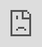 ```yaml
---
title: "What do Dog Fleas Look Like to the Human Eye?"
description: ""
date: 2022-06-05
categories: 
tags: 
thumbnail: https://tse1.mm.bing.net/th?q=What%20Do%20Dog%20Fleas%20Look%20Like%20To%20The%20Human%20Eye%3F&w=800&h=500&c=1&rs=1
author: "Osgood"
showToc: true
TocOpen: true
draft: false
hidemeta: false
comments: false
disableHLJS: true # to disable highlightjs
disableShare: false
disableHLJS: false
hideSummary: false
searchHidden: true
ShowReadingTime: true
ShowBreadCrumbs: true
ShowPostNavLinks: true
ShowWordCount: true
ShowRssButtonInSectionTermList: true
UseHugoToc: false
ShowShareButtons: true
---
```


<center>
	<img src="https://tse1.mm.bing.net/th?q=What%20Do%20Dog%20Fleas%20Look%20Like%20To%20The%20Human%20Eye%3F&w=800&h=500&c=1&rs=1" alt="What Do Dog Fleas Look Like To The Human Eye?" width="800" height="500" style="display: block; width: 100%; height: auto">
</center>

<p>Fleas are one of the most common parasites that affect dogs. Fleas are small, dark-colored, wingless insects with hard, flattened bodies and long, powerful hind legs for jumping. Fleas can cause itching, discomfort, and even serious diseases in our canine friends. But what do fleas look like to the human eye? Read on to find out!</p>

<h2>What Do Fleas Look Like to the Human Eye?</h2>

<p>Fleas, or Ctenocephalides felis, are generally 1/12 to 1/8 inch long and dark brown. They have flat, oval-shaped bodies and powerful hind legs that enable them to jump up to 7 inches in the air. Fleas have piercing-sucking mouthparts, which they use to feed on their host's blood. Fleas have a hard exoskeleton that helps protect them from the environment. If you look closely, you can see small, fine hairs on their bodies. Fleas also have a unique feature called a combsaw, which is a row of small, sharp spines located on the rear of their body. The combsaw helps the flea move through fur and feathers.</p>

<h2>What Does a Flea Bite Look Like on a Dog?</h2>

<p>Flea bites on dogs are usually red and itchy. If a dog scratches the bite, it can develop into a scab or a small sore. In some cases, a dog can develop an allergic reaction to flea bites, which can cause the skin to become inflamed and red. If your dog has a flea infestation, you may also notice small black dots on the skin, which are flea droppings.</p>

<h2>Signs of a Flea Infestation in Dogs</h2>

<p>In addition to noticing flea bites on your dog, you may also notice other signs of a flea infestation. Your dog may be scratching or biting at their skin more than normal, and they may have patches of red or scabbed skin. You may also notice flea dirt, which is small, black specks that can be found on the skin or on your dog's bedding. If your dog has fleas, they may also have a strong odor.</p>

<h2>How to Get Rid of Fleas on Dogs</h2>

<p>The best way to get rid of fleas on dogs is to use a combination of treatments. Start by thoroughly cleaning your home and your dog's bedding. Vacuum carpets and furniture, and wash bedding in hot water. Next, use a flea shampoo or flea dip to kill the fleas on your dog. Then, use a flea spray or flea powder to kill any remaining fleas in your home. Finally, use a flea collar or spot-on treatment to keep fleas from coming back.</p>

<h2>Preventing Fleas on Dogs</h2>

<p>The best way to prevent fleas on dogs is to keep your home clean and vacuum regularly. You should also give your dog a monthly flea prevention treatment, such as a flea collar or spot-on treatment. Additionally, you should keep your dog away from areas where fleas may be present, such as wooded areas or areas with tall grass.</p>

<h2>Frequently Asked Questions</h2>

<h3>What do fleas look like to the human eye?</h3>

<p>Fleas are generally 1/12 to 1/8 inch long and dark brown. They have flat, oval-shaped bodies and powerful hind legs that enable them to jump up to 7 inches in the air. Fleas have piercing-sucking mouthparts, which they use to feed on their host's blood. Fleas have a hard exoskeleton that helps protect them from the environment. If you look closely, you can see small, fine hairs on their bodies. Fleas also have a unique feature called a combsaw, which is a row of small, sharp spines located on the rear of their body. The combsaw helps the flea move through fur and feathers.</p>

<h3>What does a flea bite look like on a dog?</h3>

<p>Flea bites on dogs are usually red and itchy. If a dog scratches the bite, it can develop into a scab or a small sore. In some cases, a dog can develop an allergic reaction to flea bites, which can cause the skin to become inflamed and red. If your dog has a flea infestation, you may also notice small black dots on the skin, which are flea droppings.</p>

<h3>What are the signs of a flea infestation in dogs?</h3>

<p>In addition to noticing flea bites on your dog, you may also notice other signs of a flea infestation. Your dog may be scratching or biting at their skin more than normal, and they may have patches of red or scabbed skin. You may also notice flea dirt, which is small, black specks that can be found on the skin or on your dog's bedding. If your dog has fleas, they may also have a strong odor.</p>

<h3>How do I get rid of fleas on my dog?</h3>

<p>The best way to get rid of fleas on dogs is to use a combination of treatments. Start by thoroughly cleaning your home and your dog's bedding. Vacuum carpets and furniture, and wash bedding in hot water. Next, use a flea shampoo or flea dip to kill the fleas on your dog. Then, use a flea spray or flea powder to kill any remaining fleas in your home. Finally, use a flea collar or spot-on treatment to keep fleas from coming back.</p>

<h3>What is the best way to prevent fleas on my dog?</h3>

<p>The best way to prevent fleas on dogs is to keep your home clean and vacuum regularly. You should also give your dog a monthly flea prevention treatment, such as a flea collar or spot-on treatment. Additionally, you should keep your dog away from areas where fleas may be present, such as wooded areas or areas with tall grass.</p>

<h3>Do fleas only affect dogs?</h3>

<p>No, fleas can affect cats, humans, and other animals as well. Fleas are small, parasitic insects that feed on the blood of their hosts. Fleas are most commonly found on pets, but they can also be found in carpets, furniture, and other areas of the home.</p>

<h3>Are fleas dangerous to humans?</h3>

<p>Fleas can be dangerous to humans, as they can transmit certain diseases and cause allergic reactions. Flea bites can cause itching and redness, and in some cases can lead to an infection. It is important to take steps to prevent fleas in your home, and to treat any flea infestations quickly.</p>

<h3>How long do fleas live on dogs?</h3>

<p>Fleas can live on dogs for several weeks to several months. The life cycle of a flea is approximately two weeks to two months, depending on the temperature and the availability of food. The adult fleas will lay eggs on the host animal, which will then hatch and become larvae, pupae, and then adults.</p>

<h3>Do flea collars really work?</h3>

<p>Yes, flea collars can be effective in preventing and treating flea infestations in dogs. Flea collars work by releasing small amounts of insecticide onto the dog's fur, which kills any fleas that come into contact with it. Flea collars are a convenient and cost-effective way to prevent and treat fleas on your dog.</p>

<h3>Do fleas transmit diseases to dogs?</h3>

<p>Yes, fleas can transmit diseases to dogs. Fleas can carry and transmit tapeworms, which can cause gastrointestinal problems and anemia. Fleas can also carry and transmit other diseases and parasites, such as Bartonella, Ehrlichia, and Bartonellosis.</p>

<h3>What are the symptoms of flea allergy dermatitis in dogs?</h3>

<p>Flea allergy dermatitis is a type of skin allergy caused by flea bites. Symptoms of flea allergy dermatitis in dogs include intense itching, redness and inflammation of the skin, hair loss, and scabs or sores. If your dog is showing any of these symptoms, you should take them to the vet for diagnosis and treatment.</p>

<h3>How often should I treat my dog for fleas?</h3>

<p>It is recommended that you treat your dog for fleas every month, year-round. Flea prevention treatments such as flea collars or spot-on treatments can help keep fleas away from your pet. Additionally, it is important to keep your home clean and vacuum regularly to prevent fleas from returning.</

<div style="position: relative; padding-bottom: 56.25%; overflow: hidden"><iframe src="https://www.youtube.com/embed/g6vMqrhltxQ" frameborder="0" allow="accelerometer; autoplay; clipboard-write; encrypted-media; gyroscope; picture-in-picture; web-share" allowfullscreen style="position: absolute; top: 0; left: 0; width: 100%; height: 100%;"></iframe>
</div>
